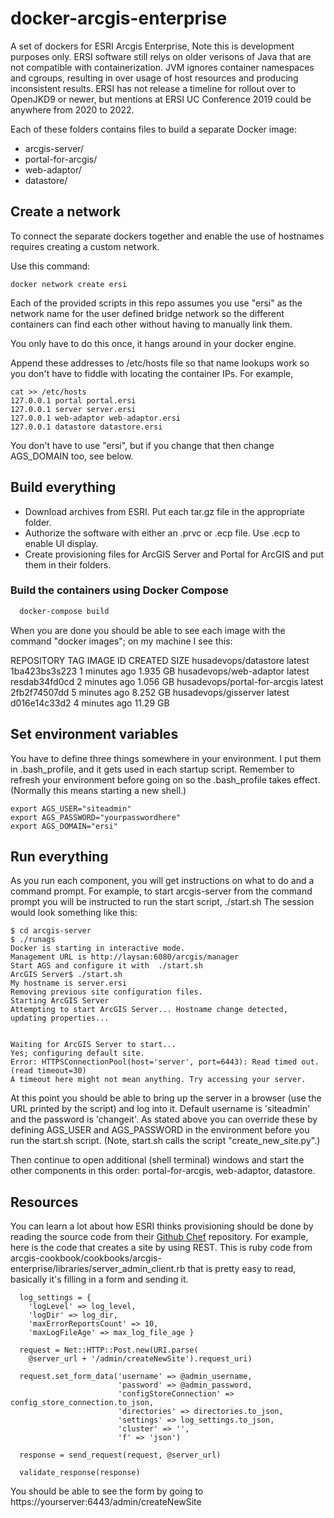 # docker-arcgis-enterprise
A set of dockers for ESRI Arcgis Enterprise, Note this is development purposes only. ERSI software still relys on older verisons of Java that are not compatible 
with containerization. JVM ignores container namespaces and cgroups, resulting in over usage of host resources and producing inconsistent
results. ERSI has not release a timeline for rollout over to OpenJKD9 or newer, but mentions at ERSI UC Conference 2019 could be anywhere from 2020
to 2022. 

Each of these folders contains files to build a separate Docker image:

* arcgis-server/
* portal-for-arcgis/
* web-adaptor/
* datastore/

## Create a network

To connect the separate dockers together and enable the use of hostnames
requires creating a custom network.

Use this command:

    docker network create ersi

Each of the provided scripts in this repo assumes you use
"ersi" as the network name for the user defined bridge network so the
different containers can find each other without having to manually link them.

You only have to do this once, it hangs around in your docker engine.

Append these addresses to /etc/hosts file so that name lookups work so you don't 
have to fiddle with locating the container IPs. For example,

    cat >> /etc/hosts
    127.0.0.1 portal portal.ersi 
    127.0.0.1 server server.ersi
    127.0.0.1 web-adaptor web-adaptor.ersi
    127.0.0.1 datastore datastore.ersi

You don't have to use "ersi", but if you change that then change AGS_DOMAIN too, see below.

## Build everything

* Download archives from ESRI. Put each tar.gz file in the appropriate folder.
* Authorize the software with either an .prvc or .ecp file. Use .ecp to enable UI display.
* Create provisioning files for ArcGIS Server and Portal for ArcGIS and put them in their folders.


### Build the containers using Docker Compose

````bash
  docker-compose build
````

When you are done you should be able to see each image with the command "docker images"; 
on my machine I see this:

   REPOSITORY                 	TAG                 IMAGE ID           	 CREATED             SIZE
   husadevops/datastore            latest              1ba423bs3s223   1 minutes ago       1.935 GB
   husadevops/web-adaptor       latest              resdab34fd0cd        2 minutes ago       1.056 GB
   husadevops/portal-for-arcgis latest              2fb2f74507dd        5 minutes ago       8.252 GB
   husadevops/gisserver       latest              d016e14c33d2        4 minutes ago      11.29 GB

## Set environment variables

You have to define three things somewhere in your environment.  I put
them in .bash_profile, and it gets used in each startup
script. Remember to refresh your environment before going on so the
.bash_profile takes effect. (Normally this means starting a new
shell.)

    export AGS_USER="siteadmin"
    export AGS_PASSWORD="yourpasswordhere"
    export AGS_DOMAIN="ersi"

## Run everything

As you run each component, you will get instructions on what to do and
a command prompt. For example, to start arcgis-server from the command
prompt you will be instructed to run the start script, ./start.sh The
session would look something like this:

    $ cd arcgis-server
    $ ./runags 
    Docker is starting in interactive mode.
    Management URL is http://laysan:6080/arcgis/manager
    Start AGS and configure it with  ./start.sh
    ArcGIS Server$ ./start.sh 
    My hostname is server.ersi
    Removing previous site configuration files.
    Starting ArcGIS Server
    Attempting to start ArcGIS Server... Hostname change detected, updating properties...
    
    
    Waiting for ArcGIS Server to start...
    Yes; configuring default site.
    Error: HTTPSConnectionPool(host='server', port=6443): Read timed out. (read timeout=30)
    A timeout here might not mean anything. Try accessing your server.

At this point you should be able to bring up the server in a browser
(use the URL printed by the script) and log into it. Default username
is 'siteadmin' and the password is 'changeit'. As stated above you can override these
by defining AGS_USER and AGS_PASSWORD in the environment before
you run the start.sh script. (Note, start.sh calls the script "create_new_site.py".)

Then continue to open additional (shell terminal) windows and start
the other components in this order: portal-for-arcgis, web-adaptor,
datastore.

## Resources

You can learn a lot about how ESRI thinks provisioning should be done by reading the source
code from their [Github Chef](https://github.com/Esri/arcgis-cookbook) repository. For example, here is
the code that creates a site by using REST. This is ruby code from
arcgis-cookbook/cookbooks/arcgis-enterprise/libraries/server_admin_client.rb
that is pretty easy to read, basically it's filling in a form and sending it.

      log_settings = {
        'logLevel' => log_level,
        'logDir' => log_dir,
        'maxErrorReportsCount' => 10,
        'maxLogFileAge' => max_log_file_age }

      request = Net::HTTP::Post.new(URI.parse(
        @server_url + '/admin/createNewSite').request_uri)

      request.set_form_data('username' => @admin_username,
                            'password' => @admin_password,
                            'configStoreConnection' => config_store_connection.to_json,
                            'directories' => directories.to_json,
                            'settings' => log_settings.to_json,
                            'cluster' => '',
                            'f' => 'json')

      response = send_request(request, @server_url)

      validate_response(response)

You should be able to see the form by going to https://yourserver:6443/admin/createNewSite
